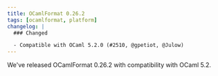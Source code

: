 ```yaml
---
title: OCamlFormat 0.26.2
tags: [ocamlformat, platform]
changelog: |
  ### Changed

  - Compatible with OCaml 5.2.0 (#2510, @gpetiot, @Julow)
---
```


We've released OCamlFormat 0.26.2 with compatibility with OCaml 5.2.
